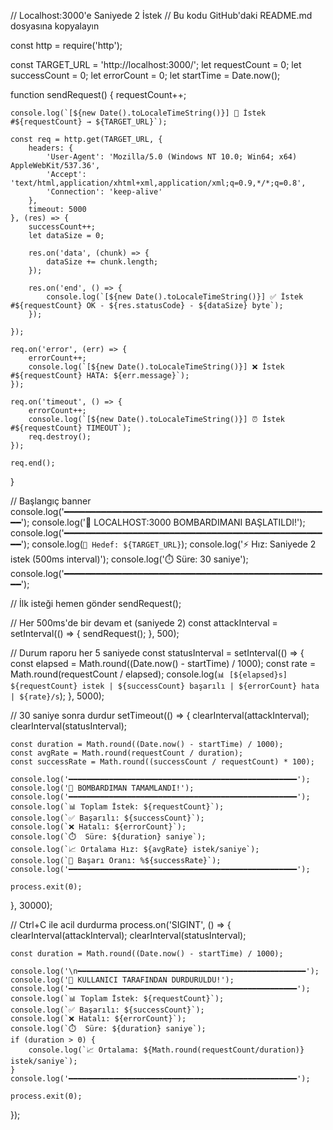 // Localhost:3000'e Saniyede 2 İstek
// Bu kodu GitHub'daki README.md dosyasına kopyalayın

const http = require('http');

const TARGET_URL = 'http://localhost:3000/';
let requestCount = 0;
let successCount = 0;
let errorCount = 0;
let startTime = Date.now();

function sendRequest() {
    requestCount++;
    
    console.log(`[${new Date().toLocaleTimeString()}] 🚀 İstek #${requestCount} → ${TARGET_URL}`);
    
    const req = http.get(TARGET_URL, {
        headers: {
            'User-Agent': 'Mozilla/5.0 (Windows NT 10.0; Win64; x64) AppleWebKit/537.36',
            'Accept': 'text/html,application/xhtml+xml,application/xml;q=0.9,*/*;q=0.8',
            'Connection': 'keep-alive'
        },
        timeout: 5000
    }, (res) => {
        successCount++;
        let dataSize = 0;
        
        res.on('data', (chunk) => {
            dataSize += chunk.length;
        });
        
        res.on('end', () => {
            console.log(`[${new Date().toLocaleTimeString()}] ✅ İstek #${requestCount} OK - ${res.statusCode} - ${dataSize} byte`);
        });
        
    });
    
    req.on('error', (err) => {
        errorCount++;
        console.log(`[${new Date().toLocaleTimeString()}] ❌ İstek #${requestCount} HATA: ${err.message}`);
    });
    
    req.on('timeout', () => {
        errorCount++;
        console.log(`[${new Date().toLocaleTimeString()}] ⏰ İstek #${requestCount} TIMEOUT`);
        req.destroy();
    });
    
    req.end();
}

// Başlangıç banner
console.log('━━━━━━━━━━━━━━━━━━━━━━━━━━━━━━━━━━━━━━━━━━━━━━━━━━━');
console.log('🎯 LOCALHOST:3000 BOMBARDIMANI BAŞLATILDI!');
console.log('━━━━━━━━━━━━━━━━━━━━━━━━━━━━━━━━━━━━━━━━━━━━━━━━━━━');
console.log(`📡 Hedef: ${TARGET_URL}`);
console.log('⚡ Hız: Saniyede 2 istek (500ms interval)');
console.log('⏱️  Süre: 30 saniye');
console.log('━━━━━━━━━━━━━━━━━━━━━━━━━━━━━━━━━━━━━━━━━━━━━━━━━━━');

// İlk isteği hemen gönder
sendRequest();

// Her 500ms'de bir devam et (saniyede 2)
const attackInterval = setInterval(() => {
    sendRequest();
}, 500);

// Durum raporu her 5 saniyede
const statusInterval = setInterval(() => {
    const elapsed = Math.round((Date.now() - startTime) / 1000);
    const rate = Math.round(requestCount / elapsed);
    console.log(`📊 [${elapsed}s] ${requestCount} istek | ${successCount} başarılı | ${errorCount} hata | ${rate}/s`);
}, 5000);

// 30 saniye sonra durdur
setTimeout(() => {
    clearInterval(attackInterval);
    clearInterval(statusInterval);
    
    const duration = Math.round((Date.now() - startTime) / 1000);
    const avgRate = Math.round(requestCount / duration);
    const successRate = Math.round((successCount / requestCount) * 100);
    
    console.log('━━━━━━━━━━━━━━━━━━━━━━━━━━━━━━━━━━━━━━━━━━━━━━━━━━━');
    console.log('🏁 BOMBARDIMAN TAMAMLANDI!');
    console.log('━━━━━━━━━━━━━━━━━━━━━━━━━━━━━━━━━━━━━━━━━━━━━━━━━━━');
    console.log(`📊 Toplam İstek: ${requestCount}`);
    console.log(`✅ Başarılı: ${successCount}`);
    console.log(`❌ Hatalı: ${errorCount}`);
    console.log(`⏱️  Süre: ${duration} saniye`);
    console.log(`📈 Ortalama Hız: ${avgRate} istek/saniye`);
    console.log(`🎯 Başarı Oranı: %${successRate}`);
    console.log('━━━━━━━━━━━━━━━━━━━━━━━━━━━━━━━━━━━━━━━━━━━━━━━━━━━');
    
    process.exit(0);
}, 30000);

// Ctrl+C ile acil durdurma
process.on('SIGINT', () => {
    clearInterval(attackInterval);
    clearInterval(statusInterval);
    
    const duration = Math.round((Date.now() - startTime) / 1000);
    
    console.log('\n━━━━━━━━━━━━━━━━━━━━━━━━━━━━━━━━━━━━━━━━━━━━━━━━━━━');
    console.log('🛑 KULLANICI TARAFINDAN DURDURULDU!');
    console.log('━━━━━━━━━━━━━━━━━━━━━━━━━━━━━━━━━━━━━━━━━━━━━━━━━━━');
    console.log(`📊 Toplam İstek: ${requestCount}`);
    console.log(`✅ Başarılı: ${successCount}`);
    console.log(`❌ Hatalı: ${errorCount}`);
    console.log(`⏱️  Süre: ${duration} saniye`);
    if (duration > 0) {
        console.log(`📈 Ortalama: ${Math.round(requestCount/duration)} istek/saniye`);
    }
    console.log('━━━━━━━━━━━━━━━━━━━━━━━━━━━━━━━━━━━━━━━━━━━━━━━━━━━');
    
    process.exit(0);
});
